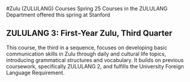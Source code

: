 #Zulu (ZULULANG) Courses Spring 25
Courses in the ZULULANG Department offered this spring at Stanford
## ZULULANG 3: First-Year Zulu, Third Quarter
This course, the third in a sequence, focuses on developing basic communication skills in Zulu through daily and cultural life topics, introducing grammatical structures and vocabulary. It builds on previous coursework, specifically ZULULANG 2, and fulfills the University Foreign Language Requirement.